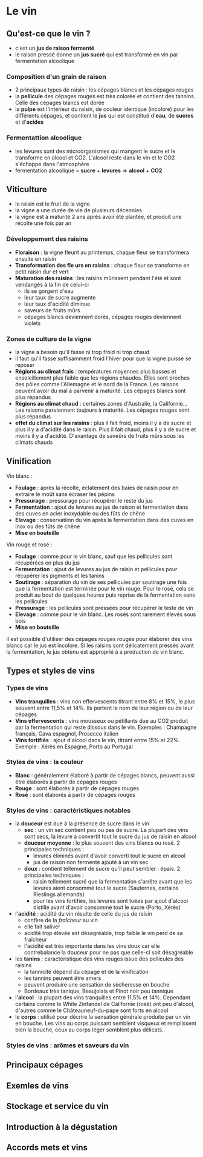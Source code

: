 # Le vin


## Qu'est-ce que le vin ?

- c'est un **jus de raison fermenté**
- le raison pressé donne un **jus sucré** qui est transformé en vin par fermentation alcoolique

### Composition d'un grain de raison

- 2 principaux types de raisin : les cépages blancs et les cépages rouges
- la **pellicule** des cépages rouges est très colorée et contient des tannins. Celle des cépages blancs est dorée
- la **pulpe** est l'intérieur du raisin, de couleur identique (incolore) pour les différents cépages, et contient le **jus** qui est constitué d'**eau**, de **sucres** et d'**acides**

### Fermentattion alcoolique

- les levures sont des microorganismes qui mangent le sucre et le transforme en alcool et CO2. L'alcool reste dans le vin et le CO2 s'échappe dans l'atmosphère
- fermentation alcoolique = **sucre** + **levures** => **alcool** + **CO2**


## Viticulture

- le raisin est le fruit de la vigne
- la vigne a une durée de vie de plusieurs décennies
- la vigne est à maturité 2 ans après avoir été plantée, et produit une récolte une fois par an

### Développement des raisins

- **Floraison** : la vigne fleurit au printemps, chaque fleur se transformera ensuite en raisin
- **Transformation des fle
urs en raisins** : chaque fleur se transforme en petit raisin dur et vert
- **Maturation des raisins** : les raisins mûrissent pendant l'été et sont vendangés à la fin de celui-ci
    - ils se gorgent d'eau
    - leur taux de sucre augmente
    - leur taux d'acidité diminue
    - saveurs de fruits mûrs
    - cépages blancs deviennent dorés, cépages rouges deviennent violets

### Zones de culture de la vigne

- la vigne a besoin qu'il fasse ni trop froid ni trop chaud
- il faut qu'il fasse suffisamment froid l'hiver pour que la vigne puisse se reposer
- **Régions au climat frais** : températures moyennes plus basses et ensoleillement plus faible que les régions chaudes. Elles sont proches des pôles comme l'Allemagne et le nord de la France. Les raisons peuvent avoir du mal à parvenir à maturité. Les cépages blancs sont plus répandus
- **Régions au climat chaud** : certaines zones d'Australie, la Californie... Les raisons parviennent toujours à maturité. Les cépages rouges sont plus répandus
- **effet du climat sur les raisins** : plus il fait froid, moins il y a de sucre et plus il y a d'acidité dans le raisin. Plus il fait chaud, plus il y a de sucre et moins il y a d'acidité. D'avantage de saveûrs de fruits mûrs sous les climats chauds


## Vinification

Vin blanc :
- **Foulage** : après la récolte, éclatement des baies de raisin pour en extraire le moût sans écraser les pépins
- **Pressurage** : pressurage pour récupérer le reste du jus
- **Fermentation** : ajout de levures au jus de raison et fermentation dans des cuves en acier inoxydable ou des fûts de chêne
- **Elevage** : conservatiion du vin après la fermentation dans des cuves en inox ou des fûts de chêne
- **Mise en bouteille**

Vin rouge et rosé :
- **Foulage** : comme pour le vin blanc, sauf que les pellicules sont récupérées en plus du jus
- **Fermentation** : ajout de levures au jus de raisin et pellicules pour récupérer les pigments et les tanins
- **Soutirage** : séparation du vin de ses pellicules par soutirage une fois que la fermentation est terminée pour le vin rouge. Pour le rosé, cela se produit au bout de quelques heures puis reprise de la fermentation sans les pellicules
- **Pressurage** : les pellicules sont pressées pour récupérer le teste de vin
- **Elevage** : comme pour le vin blanc. Les rosés sont rarement élevés sous bois
- **Mise en bouteille**

Il est possible d'utiliser des cépages rouges rouges pour élaborer des vins blancs car le jus est incolore. Si les raisins sont délicatement pressés avant la fermentation, le jus obtenu est approprié à a production de vin blanc.


## Types et styles de vins

### Types de vins

- **Vins tranquilles** : vins non effervescents titrant entre 8% et 15%, le plus souvent entre 11,5% et 14%. Ils portent le nom de leur région ou de leur cépages
- **Vins effervescents** : vins mousseux ou pétillants due au CO2 produit par la fermentation qui reste dissous dans le vin. Exemples : Champagne français, Cava espagnol, Prosecco italien
- **Vins fortifiés** : ajout d'alcool dans le vin, titrant entre 15% et 22%. Exemple : Xérès en Espagne, Porto au Portugal

### Styles de vins : la couleur

- **Blanc** : généralement élaboré à partir de cépages blancs, peuvent aussi être élaborés à partir de cépages rouges
- **Rouge** : sont élaborés à partir de cépages rouges
- **Rosé** : sont élaborés à partir de cépages rouges

### Styles de vins : caractéristiques notables

- la **douceur** est due à la présence de sucre dans le vin
    - **sec** : un vin sec contient peu ou pas de sucre. La plupart des vins sont secs, la levure a convertit tout le sucre du jus de raisin en alcool
    - **douceur moyenne** : le plus souvent des vins blancs ou rosé. 2 principales techniques :
        - levures éliminés avant d'avoir converti tout le sucre en alcool
        - jus de raison non fermenté ajouté à un vin sec
    - **doux** : contient tellement de sucre qu'il peut sembler :  épais. 2 principales techniques :
        - raisin tellement sucré que la fermentation s'arrête avant que les levures aient consommé tout le sucre (Sauternes, certains Rieslings allemands)
        - pour les vins fortifiés, les levures sont tuées par ajout d'alcool distillé avant d'avoir consommé tout le sucre (Porto, Xérès)
- l'**acidité** : acidité du vin résulte de celle du jus de raisin
    - confère de la *fraîcheur* au vin
    - elle fait saliver
    - acidité trop élevée est désagréable, trop faible le vin perd de sa fraîcheur
    - l'acidité est très importante dans les vins doux car elle contrebalance la douceur pour ne pas que celle-ci soit désagréable
- les **tanins** : caractéristique des vins rouges issue des pellicules des raisins
    - la tannicité dépend du cépage et de la vinification
    - les tannins peuvent être amers
    - peuvent produire une sensation de sècheresse en bouche
    - Bordeaux très tanique, Beaujolais et Pinot noir peu tannique
- l'**alcool** : la plupart des vins tranquilles entre 11,5% et 14%. Cependant certains comme le White Zinfandel de Californie (rosé) ont peu d'alcool, d'autres comme le Châteauneuf-du-pape sont forts en alcool
- le **corps** : utilisé pour décrire la sensation générale produite par un vin en bouche. Les vins au corps puissant semblent visqueux et remplissent bien la bouche, ceux au corps léger semblent plus délicats.

### Styles de vins : arômes et saveurs du vin


## Principaux cépages


## Exemles de vins


## Stockage et service du vin


## Introduction à la dégustation


## Accords mets et vins